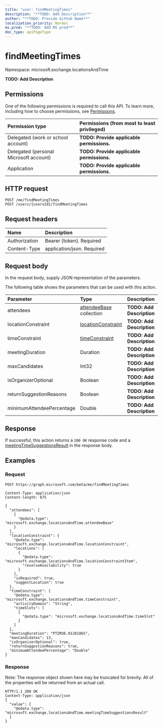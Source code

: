 ```yaml
---
title: "user: findMeetingTimes"
description: "**TODO: Add Description**"
author: "**TODO: Provide Github Name**"
localization_priority: Normal
ms.prod: "**TODO: Add MS prod**"
doc_type: apiPageType
---
```


# findMeetingTimes

Namespace: microsoft.exchange.locationsAndTime

**TODO: Add Description**

## Permissions
One of the following permissions is required to call this API. To learn more, including how to choose permissions, see [Permissions](/concepts/permissions-reference.md).

|Permission type|Permissions (from most to least privileged)|
|:---|:---|
|Delegated (work or school account)|**TODO: Provide applicable permissions.**|
|Delegated (personal Microsoft account)|**TODO: Provide applicable permissions.**|
|Application|**TODO: Provide applicable permissions.**|

## HTTP request
<!-- {
  "blockType": "ignored"
}
-->
``` http
POST /me/findMeetingTimes
POST /users/{usersId}/findMeetingTimes
```

## Request headers
|Name|Description|
|:---|:---|
|Authorization|Bearer {token}. Required|
|Content-Type|application/json. Required|

## Request body
In the request body, supply JSON representation of the parameters.

The following table shows the parameters that can be used with this action.

|Parameter|Type|Description|
|:---|:---|:---|
|attendees|[attendeeBase](../resources/microsoft.exchange.locationsandtime-attendeebase.md) collection|**TODO: Add Description**|
|locationConstraint|[locationConstraint](../resources/microsoft.exchange.locationsandtime-locationconstraint.md)|**TODO: Add Description**|
|timeConstraint|[timeConstraint](../resources/microsoft.exchange.locationsandtime-timeconstraint.md)|**TODO: Add Description**|
|meetingDuration|Duration|**TODO: Add Description**|
|maxCandidates|Int32|**TODO: Add Description**|
|isOrganizerOptional|Boolean|**TODO: Add Description**|
|returnSuggestionReasons|Boolean|**TODO: Add Description**|
|minimumAttendeePercentage|Double|**TODO: Add Description**|



## Response
If successful, this action returns a `200 OK` response code and a [meetingTimeSuggestionsResult](../resources/microsoft.exchange.locationsandtime-meetingtimesuggestionsresult.md) in the response body.

## Examples

### Request
<!-- {
  "blockType": "request",
  "name": "user_findmeetingtimes"
}
-->
``` http
POST https://graph.microsoft.com/beta/me/findMeetingTimes

Content-Type: application/json
Content-length: 875

{
  "attendees": [
    {
      "@odata.type": "microsoft.exchange.locationsAndTime.attendeeBase"
    }
  ],
  "locationConstraint": {
    "@odata.type": "microsoft.exchange.locationsAndTime.locationConstraint",
    "locations": [
      {
        "@odata.type": "microsoft.exchange.locationsAndTime.locationConstraintItem",
        "resolveAvailability": true
      }
    ],
    "isRequired": true,
    "suggestLocation": true
  },
  "timeConstraint": {
    "@odata.type": "microsoft.exchange.locationsAndTime.timeConstraint",
    "activityDomain": "String",
    "timeSlots": [
      {
        "@odata.type": "microsoft.exchange.locationsAndTime.timeSlot"
      }
    ]
  },
  "meetingDuration": "PT2M36.9128186S",
  "maxCandidates": 13,
  "isOrganizerOptional": true,
  "returnSuggestionReasons": true,
  "minimumAttendeePercentage": "Double"
}
```

### Response
Note: The response object shown here may be truncated for brevity. All of the properties will be returned from an actual call.
<!-- {
  "blockType": "response",
  "truncated": true,
  "@odata.type": "microsoft.exchange.locationsandtime.meetingtimesuggestionsresult"
}
-->
``` http
HTTP/1.1 200 OK
Content-Type: application/json
{
  "value": {
    "@odata.type": "microsoft.exchange.locationsAndTime.meetingTimeSuggestionsResult"
  }
}
```

